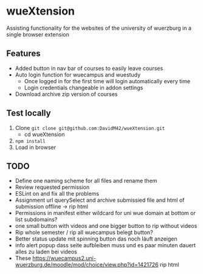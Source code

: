 # wueXtension
Assisting functionality for the websites of the university of wuerzburg in a single browser extension

## Features

* Added button in nav bar of courses to easily leave courses
* Auto login function for wuecampus and wuestudy
    * Once logged in for the first time will login automatically every time
    * Login credentials changeable in addon settings
* Download archive zip version of courses

## Test locally
1. Clone `git clone git@github.com:DavidM42/wueXtension.git`
    * cd wueXtension
2. `npm install`
3. Load in browser


## TODO
* Define one naming scheme for all files and rename them
* Review requested permission
* ESLint on and fix all the problems
* Assignment url querySelect and archive submissied file and html of submission offline -> rip html
* Permissions in manifest either wildcard for uni wue domain at bottom or list subdomains?
* one small button with videos and one bigger button to rip without videos
* Rip whole semester / rip all wuecampus belegt button?
* Better status update mit spinning button das noch läuft anzeigen
* info alert popup dass seite aufbleiben muss und es paar minuten dauert alles zu laden bei videos
* These https://wuecampus2.uni-wuerzburg.de/moodle/mod/choice/view.php?id=1421726 rip html